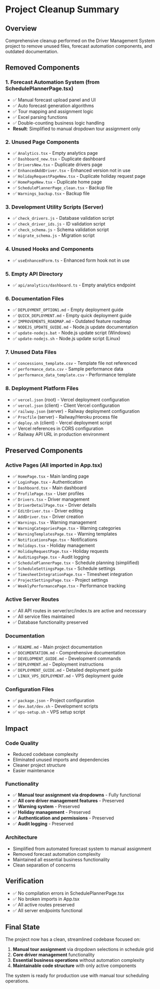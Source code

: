 # Project Cleanup Summary

## Overview
Comprehensive cleanup performed on the Driver Management System project to remove unused files, forecast automation components, and outdated documentation.

## Removed Components

### 1. Forecast Automation System (from SchedulePlannerPage.tsx)
- ✅ Manual forecast upload panel and UI
- ✅ Auto forecast generation algorithms
- ✅ Tour mapping and assignment logic
- ✅ Excel parsing functions
- ✅ Double-counting business logic handling
- **Result**: Simplified to manual dropdown tour assignment only

### 2. Unused Page Components
- ✅ `Analytics.tsx` - Empty analytics page
- ✅ `Dashboard_new.tsx` - Duplicate dashboard
- ✅ `DriversNew.tsx` - Duplicate drivers page
- ✅ `EnhancedAddDriver.tsx` - Enhanced version not in use
- ✅ `HolidayRequestPageNew.tsx` - Duplicate holiday request page
- ✅ `HomePageNew.tsx` - Duplicate home page
- ✅ `SchedulePlannerPage_clean.tsx` - Backup file
- ✅ `Warnings_backup.tsx` - Backup file

### 3. Development Utility Scripts (Server)
- ✅ `check_drivers.js` - Database validation script
- ✅ `check_driver_ids.js` - ID validation script
- ✅ `check_schema.js` - Schema validation script
- ✅ `migrate_schema.js` - Migration script

### 4. Unused Hooks and Components
- ✅ `useEnhancedForm.ts` - Enhanced form hook not in use

### 5. Empty API Directory
- ✅ `api/analytics/dashboard.ts` - Empty analytics endpoint

### 6. Documentation Files
- ✅ `DEPLOYMENT_OPTION1.md` - Empty deployment guide
- ✅ `QUICK_DEPLOYMENT.md` - Empty quick deployment guide
- ✅ `IMPROVEMENTS_ROADMAP.md` - Outdated feature roadmap
- ✅ `NODEJS_UPDATE_GUIDE.md` - Node.js update documentation
- ✅ `update-nodejs.bat` - Node.js update script (Windows)
- ✅ `update-nodejs.sh` - Node.js update script (Linux)

### 7. Unused Data Files
- ✅ `concessions_template.csv` - Template file not referenced
- ✅ `performance_data.csv` - Sample performance data
- ✅ `performance_data_template.csv` - Performance template

### 8. Deployment Platform Files
- ✅ `vercel.json` (root) - Vercel deployment configuration
- ✅ `vercel.json` (client) - Client Vercel configuration
- ✅ `railway.json` (server) - Railway deployment configuration
- ✅ `Procfile` (server) - Railway/Heroku process file
- ✅ `deploy.sh` (client) - Vercel deployment script
- ✅ Vercel references in CORS configuration
- ✅ Railway API URL in production environment

## Preserved Components

### Active Pages (All imported in App.tsx)
- ✅ `HomePage.tsx` - Main landing page
- ✅ `LoginPage.tsx` - Authentication
- ✅ `Dashboard.tsx` - Main dashboard
- ✅ `ProfilePage.tsx` - User profiles
- ✅ `Drivers.tsx` - Driver management
- ✅ `DriverDetailPage.tsx` - Driver details
- ✅ `EditDriver.tsx` - Driver editing
- ✅ `AddDriver.tsx` - Driver creation
- ✅ `Warnings.tsx` - Warning management
- ✅ `WarningCategoriesPage.tsx` - Warning categories
- ✅ `WarningTemplatesPage.tsx` - Warning templates
- ✅ `NotificationsPage.tsx` - Notifications
- ✅ `Holidays.tsx` - Holiday management
- ✅ `HolidayRequestPage.tsx` - Holiday requests
- ✅ `AuditLogsPage.tsx` - Audit logging
- ✅ `SchedulePlannerPage.tsx` - Schedule planning (simplified)
- ✅ `ScheduleSettingsPage.tsx` - Schedule settings
- ✅ `TimesheetIntegrationPage.tsx` - Timesheet integration
- ✅ `ProjectSettingsPage.tsx` - Project settings
- ✅ `WeeklyPerformancePage.tsx` - Performance tracking

### Active Server Routes
- ✅ All API routes in server/src/index.ts are active and necessary
- ✅ All service files maintained
- ✅ Database functionality preserved

### Documentation
- ✅ `README.md` - Main project documentation
- ✅ `DOCUMENTATION.md` - Comprehensive documentation
- ✅ `DEVELOPMENT_GUIDE.md` - Development commands
- ✅ `DEPLOYMENT.md` - Deployment instructions
- ✅ `DEPLOYMENT_GUIDE.md` - Detailed deployment guide
- ✅ `LINUX_VPS_DEPLOYMENT.md` - VPS deployment guide

### Configuration Files
- ✅ `package.json` - Project configuration
- ✅ `dev.bat/dev.sh` - Development scripts
- ✅ `vps-setup.sh` - VPS setup script

## Impact

### Code Quality
- Reduced codebase complexity
- Eliminated unused imports and dependencies
- Cleaner project structure
- Easier maintenance

### Functionality
- ✅ **Manual tour assignment via dropdowns** - Fully functional
- ✅ **All core driver management features** - Preserved
- ✅ **Warning system** - Preserved
- ✅ **Holiday management** - Preserved
- ✅ **Authentication and permissions** - Preserved
- ✅ **Audit logging** - Preserved

### Architecture
- Simplified from automated forecast system to manual assignment
- Removed forecast automation complexity
- Maintained all essential business functionality
- Clean separation of concerns

## Verification
- ✅ No compilation errors in SchedulePlannerPage.tsx
- ✅ No broken imports in App.tsx
- ✅ All active routes preserved
- ✅ All server endpoints functional

## Final State
The project now has a clean, streamlined codebase focused on:
1. **Manual tour assignment** via dropdown selections in schedule grid
2. **Core driver management** functionality
3. **Essential business operations** without automation complexity
4. **Maintainable code structure** with only active components

The system is ready for production use with manual tour scheduling operations.

